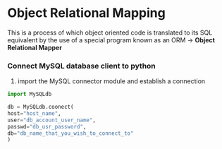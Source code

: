 # Object Relational Mapping

This is a process of which object oriented code is translated to its SQL equivalent by the use of a special program known as an ORM -> **Object Relational Mapper**

### Connect MySQL database client to python

1. import the MySQL connector module and establish a connection

```py
import MySQLdb

db = MySQLdb.coonect(
host="host_name",
user="db_account_user_name",
passwd="db_usr_password",
db="db_name_that_you_wish_to_connect_to"
)
```